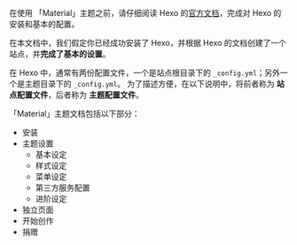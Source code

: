 在使用 「Material」主题之前，请仔细阅读 Hexo 的[官方文档](https://hexo.io/zh-cn/docs/index.html)，完成对 Hexo 的安装和基本的配置。

在本文档中，我们假定你已经成功安装了 Hexo，并根据 Hexo 的文档创建了一个站点，并**完成了基本的设置**。

在 Hexo 中，通常有两份配置文件，一个是站点根目录下的 `_config.yml`；另外一个是主题目录下的 `_config.yml`。
为了描述方便，在以下说明中，将前者称为 **站点配置文件**，后者称为 **主题配置文件**。

「Material」主题文档包括以下部分：

- 安装
- 主题设置
  - 基本设定
  - 样式设定
  - 菜单设定
  - 第三方服务配置
  - 进阶设定
- 独立页面
- 开始创作
- 捐赠
